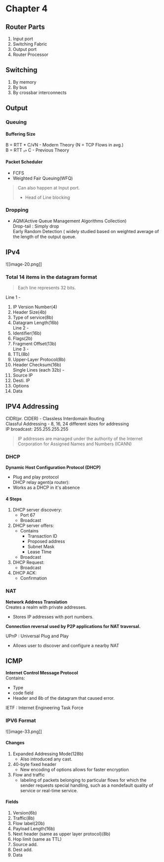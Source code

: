 # Chapter 4

## Router Parts

1. Input port
2. Switching Fabric
3. Output port
4. Router Processor

## Switching

1. By memory
2. By bus
3. By crossbar interconnects

## Output

### Queuing

#### Buffering Size

B = RTT * C/√N - Modern Theory (N = TCP Flows in avg.)  
B = RTT ⭈ C - Previous Theory

#### Packet Scheduler

- FCFS
- Weighted Fair Queuing(WFQ)

> Can also happen at Input port.
>  - Head of Line blocking

### Dropping

- AQM(Active Queue Management Algorithms Collection)  
Drop-tail : Simply drop  
Early Random Detection ( widely studied based on weighted average of the length of the output queue.

## IPv4

![[image-20.png]]

### Total 14 items in the datagram format

> Each line represents 32 bits.  

Line 1 -
1. IP Version Number(4)
2. Header Size(4b)
3. Type of service(8b)
4. Datagram Length(16b)  
Line 2 -
5. Identifier(16b)
6. Flags(2b)
7. Fragment Offset(13b)  
Line 3 -
8. TTL(8b)
9. Upper-Layer Protocol(8b)
10. Header Checksum(16b)  
Single Lines (each 32b) -
11. Source IP
12. Desti. IP
13. Options
14. Data

## IPV4 Addressing

CIDR(pr. CIDER) - Classless Interdomain Routing  
Classful Addressing - 8, 16, 24 different sizes for addressing  
IP broadcast: 255.255.255.255

> IP addresses are managed under the authority of the Internet Corporation for Assigned Names and Numbers (ICANN)  

### DHCP

**Dynamic Host Configuration Protocol (DHCP)**
- Plug and play protocol  
DHCP relay agent(a router):
- Works as a DHCP in it's absence

#### 4 Steps

1. DHCP server discovery:
	- Port 67
	- Broadcast
2. DHCP server offers:
	- Contains
		- Transaction ID
		- Proposed address
		- Subnet Mask
		- Lease TIme
	- Broadcast
3. DHCP Request:
	- Broadcast
4. DHCP ACK:
	- Confirmation

### NAT

**Network Address Translation**  
 Creates a realm with private addresses.
- Stores IP addresses with port numbers.

**Connection reversal used by P2P applications for NAT traversal.**

UPnP : Universal Plug and Play
- Allows user to discover and configure a nearby NAT

## ICMP

**Internet Control Message Protocol**  
Contains:
- Type
- code field
- Header and 8b of the datagram that caused error.
  
IETF : Internet Engineering Task Force

### IPV6 Format

![[image-33.png]]

#### Changes
1. Expanded Addressing Mode(128b)
	- Also introduced any cast. 
2. 40-byte fixed header
	- New encoding of options allows for faster encryption
3. Flow and traffic
	- labeling of packets belonging to particular flows for which the sender requests special handling, such as a nondefault quality of service or real-time service.

#### Fields 
1. Version(6b)
2. Traffic(8b)
3. Flow label(20b)
4. Payload Length(16b)
5. Next header (same as upper layer protocol)(8b)
6. Hop limit (same as TTL)
7. Source add.
8. Dest add.
9. Data